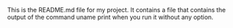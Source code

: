 This is the README.md file for my project. It contains a file that contains the output of the command uname print when you run it without any option.